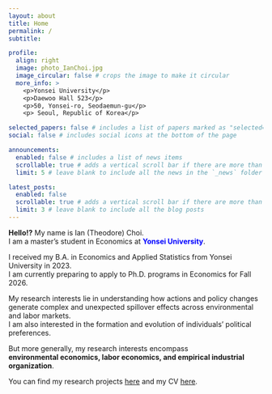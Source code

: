```yaml
---
layout: about
title: Home
permalink: /
subtitle: 

profile:
  align: right
  image: photo_IanChoi.jpg
  image_circular: false # crops the image to make it circular
  more_info: >
    <p>Yonsei University</p>
    <p>Daewoo Hall 523</p>
    <p>50, Yonsei-ro, Seodaemun-gu</p>
    <p> Seoul, Republic of Korea</p>

selected_papers: false # includes a list of papers marked as "selected={true}"
social: false # includes social icons at the bottom of the page

announcements:
  enabled: false # includes a list of news items
  scrollable: true # adds a vertical scroll bar if there are more than 3 news items
  limit: 5 # leave blank to include all the news in the `_news` folder

latest_posts:
  enabled: false
  scrollable: true # adds a vertical scroll bar if there are more than 3 new posts items
  limit: 3 # leave blank to include all the blog posts
---
```



**Hello!?** My name is Ian (Theodore) Choi.   
I am a master’s student in Economics at **<font color="blue">Yonsei University</font>**.  

I received my B.A. in Economics and Applied Statistics from Yonsei University in 2023.  
I am currently preparing to apply to Ph.D. programs in Economics for Fall 2026.


My research interests lie in understanding how actions and policy changes generate complex and unexpected spillover effects across environmental and labor markets.   
I am also interested in the formation and evolution of individuals’ political preferences.

But more generally, my research interests encompass   
**environmental economics, labor economics, and empirical industrial organization**.


You can find my research projects [here](/research/) and my CV [here](/assets/pdf/CV_(October_2025).pdf).